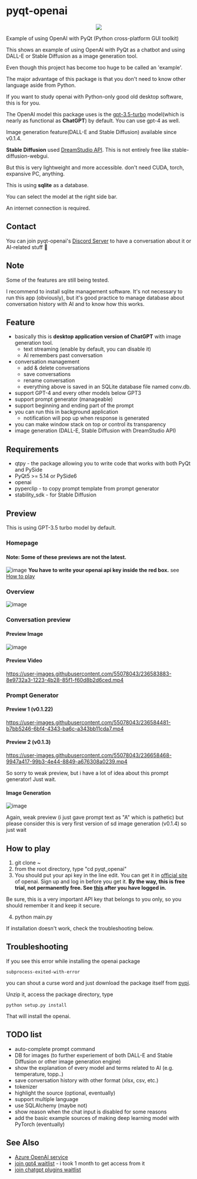 # pyqt-openai
<p align="center">
  <img src="https://user-images.githubusercontent.com/55078043/229002952-9afe57de-b0b6-400f-9628-b8e0044d3f7b.png">
</p>

Example of using OpenAI with PyQt (Python cross-platform GUI toolkit)

This shows an example of using OpenAI with PyQt as a chatbot and using DALL-E or Stable Diffusion as a image generation tool.

Even though this project has become too huge to be called an 'example'.

The major advantage of this package is that you don't need to know other language aside from Python.

If you want to study openai with Python-only good old desktop software, this is for you.

The OpenAI model this package uses is the <a href="https://platform.openai.com/docs/models/gpt-3-5">gpt-3.5-turbo</a> model(which is nearly as functional as <b>ChatGPT</b>) by default. You can use gpt-4 as well.

Image generation feature(DALL-E and Stable Diffusion) available since v0.1.4.

<b>Stable Diffusion</b> used [DreamStudio API](https://dreamstudio.ai/). This is not entirely free like stable-diffusion-webgui. 

But this is very lightweight and more accessible. don't need CUDA, torch, expansive PC, anything.

This is using <b>sqlite</b> as a database.

You can select the model at the right side bar.

An internet connection is required.

## Contact
You can join pyqt-openai's <a href="https://discord.gg/cHekprskVE">Discord Server</a> to have a conversation about it or AI-related stuff 🙂

## Note
Some of the features are still being tested.

I recommend to install sqlite management software. It's not necessary to run this app (obviously), but it's good practice to manage database about conversation history with AI and to know how this works.

## Feature
* basically this is <b>desktop application version of ChatGPT</b> with image generation tool. 
  * text streaming (enable by default, you can disable it)
  * AI remembers past conversation
* conversation management
  * add & delete conversations
  * save conversations
  * rename conversation
  * everything above is saved in an SQLite database file named conv.db.
* support GPT-4 and every other models below GPT3
* support prompt generator (manageable)
* support beginning and ending part of the prompt
* you can run this in background application
  * notification will pop up when response is generated
* you can make window stack on top or control its transparency
* image generation (DALL-E, Stable Diffusion with DreamStudio API)

## Requirements
* qtpy - the package allowing you to write code that works with both PyQt and PySide
* PyQt5 >= 5.14 or PySide6
* openai
* pyperclip - to copy prompt template from prompt generator
* stability_sdk - for Stable Diffusion

## Preview
This is using GPT-3.5 turbo model by default. 

### Homepage
#### Note: Some of these previews are not the latest.
![image](https://user-images.githubusercontent.com/55078043/236657804-bf299150-961a-4f80-9820-b45401f8bb7c.png)
<b>You have to write your openai api key inside the red box.</b> see [How to play](#how-to-play)

### Overview
![image](https://user-images.githubusercontent.com/55078043/236657785-69825ff8-8cce-4759-8468-4630010edd5b.png)

### Conversation preview
#### Preview Image
![image](https://user-images.githubusercontent.com/55078043/236583716-a18b30b0-7b67-412e-b633-7daa8e41b525.png)
#### Preview Video
https://user-images.githubusercontent.com/55078043/236583883-8e9732a3-1223-4b28-85f1-f60d8b2d6ced.mp4

### Prompt Generator
#### Preview 1 (v0.1.22)
https://user-images.githubusercontent.com/55078043/236584481-b7bb5246-6bf4-4343-ba6c-a343bb11cda7.mp4
#### Preview 2 (v0.1.3)
https://user-images.githubusercontent.com/55078043/236658468-9947a417-99b3-4e44-8849-a676308a0239.mp4

So sorry to weak preview, but i have a lot of idea about this prompt generator! Just wait.

#### Image Generation
![image](https://github.com/yjg30737/pyqt-openai/assets/55078043/6fd4143f-1d32-4cfc-9182-991fad6f3757)

Again, weak preview (i just gave prompt text as "A" which is pathetic) but please consider this is very first version of sd image generation (v0.1.4) so just wait

## How to play
1. git clone ~
2. from the root directory, type "cd pyqt_openai"
3. You should put your api key in the line edit. You can get it in <a href="https://platform.openai.com/account/api-keys">official site</a> of openai. Sign up and log in before you get it. <b>By the way, this is free trial, not permanently free. See <a href="https://platform.openai.com/account/billing/overview">this</a> after you have logged in.</b>

Be sure, this is a very important API key that belongs to you only, so you should remember it and keep it secure.

4. python main.py

If installation doesn't work, check the troubleshooting below.

## Troubleshooting
If you see this error while installing the openai package
```
subprocess-exited-with-error
```
you can shout a curse word and just download the package itself from <a href="https://pypi.org/project/openai/#files">pypi</a>. 

Unzip it, access the package directory, type 
```
python setup.py install
```

That will install the openai.

## TODO list
* auto-complete prompt command
* DB for images (to further experiement of both DALL-E and Stable Diffusion or other image generation engine)
* show the explanation of every model and terms related to AI (e.g. temperature, topp..)
* save conversation history with other format (xlsx, csv, etc.)
* tokenizer
* highlight the source (optional, eventually)
* support multiple language
* use SQLAlchemy (maybe not)
* show reason when the chat input is disabled for some reasons
* add the basic example sources of making deep learning model with PyTorch (eventually)

## See Also
* <a href="https://learn.microsoft.com/en-us/azure/cognitive-services/openai/overview">Azure OpenAI service</a>
* <a href="https://openai.com/waitlist/gpt-4-api">join gpt4 waitlist</a> - i took 1 month to get access from it
* <a href="https://https://openai.com/waitlist/plugins">join chatgpt plugins waitlist</a>

